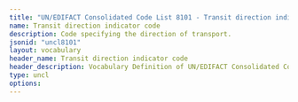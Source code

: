 ```yaml
---
title: "UN/EDIFACT Consolidated Code List 8101 - Transit direction indicator code (20B) JSON-LD Vocabulary"
name: Transit direction indicator code
description: Code specifying the direction of transport.
jsonid: "uncl8101"
layout: vocabulary
header_name: Transit direction indicator code
header_description: Vocabulary Definition of UN/EDIFACT Consolidated Code List 8101 - Transit direction indicator code (20B) semantics in HTML format. JSON-LD format is available at [uncl8101.jsonld](/vocabulary/uncl8101.jsonld)
type: uncl
options:
---
```

